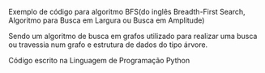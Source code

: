 Exemplo de código para algoritmo BFS(do inglês Breadth-First Search, Algoritmo para Busca em Largura ou Busca em Amplitude)

Sendo um algoritmo de busca em grafos utilizado para realizar uma busca ou travessia num grafo e estrutura de dados do tipo árvore.

Código escrito na Linguagem de Programação Python